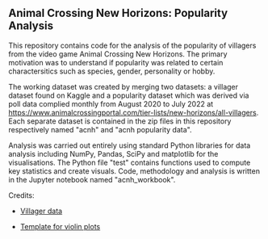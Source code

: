 ## Animal Crossing New Horizons: Popularity Analysis

This repository contains code for the analysis of the popularity of villagers from the video game Animal Crossing New Horizons. The primary motivation was to understand if popularity was related to certain charactersitics such as species, gender, personality or hobby.

The working dataset was created by merging two datasets: a villager dataset found on Kaggle and a popularity dataset which was derived via poll data complied monthly from August 2020 to July 2022 at https://www.animalcrossingportal.com/tier-lists/new-horizons/all-villagers. Each separate dataset is contained in the zip files in this repository respectively named "acnh" and "acnh popularity data".  

Analysis was carried out entirely using standard Python libraries for data analysis including NumPy, Pandas, SciPy and matplotlib for the visualisations. The Python file "test" contains functions used to compute key statistics and create visuals. Code, methodology and analysis is written in the Jupyter notebook named "acnh_workbook".  

Credits: 

* [Villager data](https://www.kaggle.com/datasets/jessicali9530/animal-crossing-new-horizons-nookplaza-dataset)

* [Template for violin plots](https://www.python-graph-gallery.com/web-ggbetweenstats-with-matplotlib)

